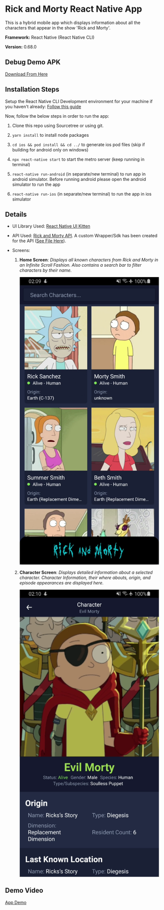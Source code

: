 # Rick and Morty React Native App

This is a hybrid mobile app which displays information about all the characters that appear in the show 'Rick and Morty'.

**Framework:** React Native (React Native CLI)

**Version:** 0.68.0

## Debug Demo APK

[Download From Here](./releases/v1.0.0-debug.apk)

## Installation Steps

Setup the React Native CLI Development environment for your machine if you haven't already: [Follow this guide](https://reactnative.dev/docs/environment-setup)

Now, follow the below steps in order to run the app:

1. Clone this repo using Sourcetree or using git.

2. `yarn install` to install node packages

3. `cd ios && pod install && cd ../` to generate ios pod files (skip if building for android only on windows)

4. `npx react-native start` to start the metro server (keep running in terminal)

5. `react-native run-android` (in separate/new terminal) to run app in android simulator. Before running android please open the android simulator to run the app

6. `react-native run-ios` (in separate/new terminal) to run the app in ios simulator

## Details

- UI Library Used: [React Native UI Kitten](https://akveo.github.io/react-native-ui-kitten/)

- API Used: [Rick and Morty API](https://rickandmortyapi.com/). A custom Wrapper/Sdk has been created for the API ([See File Here](./app/utils/api/rnmApi.js)).

- Screens:

  1. **Home Screen**: _Displays all known characters from Rick and Morty in an Infinite Scroll Fashion. Also contains a search bar to filter characters by their name._

     ![Home Screen SS](./assets/screenshots/home-screen-1.png)

  2. **Character Screen**: _Displays detailed information about a selected character. Character Information, their where abouts, origin, and episode appearances are displayed here._

     ![Character Screen SS](./assets/screenshots/character-screen-1.png)

## Demo Video

[App Demo](./assets/demo/Rick%20and%20Morty%20React%20Native%20App%20Demo.mp4)
